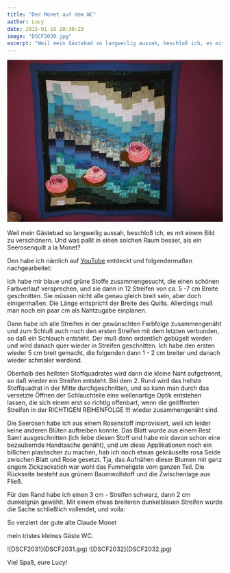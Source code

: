 ```yaml
---
title: "Der Monet auf dem WC"
author: Lucy
date: 2015-01-18 20:30:23
image: "DSCF2030.jpg"
excerpt: "Weil mein Gästebad so langweilig aussah, beschloß ich, es mit einem Bild zu verschönern. Und was paßt in einen solchen Raum besser, als ein Seerosenquilt a la Monet?"
---
```


![DSCF2030](DSCF2030.jpg)

Weil mein Gästebad so langweilig aussah, beschloß ich, es mit einem Bild zu verschönern. Und was paßt in einen solchen Raum besser, als ein Seerosenquilt a la Monet?

Den habe ich nämlich auf [YouTube](https://www.youtube.com/watch?v=K6Gcv_P6cIk) entdeckt und folgendermaßen nachgearbeitet:

Ich habe mir blaue und grüne Stoffe zusammengesucht, die einen schönen Farbverlauf versprechen, und sie dann in 12 Streifen von ca. 5 -7 cm Breite geschnitten. Sie müssen nicht alle genau gleich breit sein, aber doch einigermaßen. Die Länge entspricht der Breite des Quilts. Allerdings muß man noch ein paar cm als Nahtzugabe einplanen.

Dann habe ich alle Streifen in der gewünschten Farbfolge zusammengenäht und zum Schluß auch noch den ersten Streifen mit dem letzten verbunden, so daß ein Schlauch entsteht. Der muß dann ordentlich gebügelt werden und wird danach quer wieder in Streifen geschnitten. Ich habe den ersten wieder 5 cm breit gemacht, die folgenden dann 1 - 2 cm breiter und danach wieder schmaler werdend.

Oberhalb des hellsten Stoffquadrates wird dann die kleine Naht aufgetrennt, so daß wieder ein Streifen entsteht. Bei dem 2. Rund wird das hellste Stoffquadrat in der Mitte durchgeschnitten, und so kann man durch das versetzte Öffnen der Schlauchteile eine wellenartige Optik entstehen lassen, die sich einem erst so richtig offenbart, wenn die geöffneten Streifen in der RICHTIGEN REIHENFOLGE !!! wieder zusammengenäht sind.

Die Seerosen habe ich aus einem Rosenstoff improvisiert, weil ich leider keine anderen Blüten auftreiben konnte. Das Blatt wurde aus einem Rest Samt ausgeschnitten (ich liebe diesen Stoff und habe mir davon schon eine bezaubernde Handtasche genäht), und um diese Applikationen noch ein bißchen plastischer zu machen, hab ich noch etwas gekräuselte rosa Seide zwischen Blatt und Rose gesetzt. Tja, das Aufnähen dieser Blumen mit ganz engem Zickzackstich war wohl das Fummeligste vom ganzen Teil. Die Rückseite besteht aus grünem Baumwollstoff und die Zwischenlage aus Fließ.

Für den Rand habe ich einen 3 cm - Streifen schwarz, dann 2 cm dunkelgrün gewählt. Mit einem etwas breiteren dunkelblauen Streifen wurde die Sache schließlich vollendet, und voila:

So verziert der gute alte Claude Monet

mein tristes kleines Gäste WC.

<div class="slideshow_landscape">
![DSCF2031](DSCF2031.jpg)
![DSCF2032](DSCF2032.jpg)
</div>

Viel Spaß, eure Lucy!
